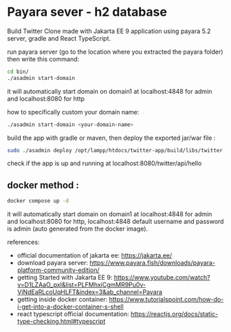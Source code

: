 # Payara sever - h2 database
Build Twitter Clone made with Jakarta EE 9 application using payara 5.2 server, gradle and React TypeScript.

run payara server (go to the location where you extracted the payara folder) then write this command:
```bash
cd bin/
./asadmin start-domain
```
it will automatically start domain on domain1 at localhost:4848 for admin and localhost:8080 for http

how to specifically custom your domain name:
```bash
./asadmin start-domain <your-domain-name>
```

build the app with gradle or maven, then deploy the exported jar/war file :
```bash
sudo ./asadmin deploy /opt/lampp/htdocs/twitter-app/build/libs/twitter.war
```

check if the app is up and running at localhost:8080/twitter/api/hello

## docker method :
```bash
docker compose up -d
```
it will automatically start domain on domain1 at localhost:4848 for admin and
localhost:8080 for http, localhost:4848 default username and password is admin
(auto generated from the docker image).



references:
- official documentation of jakarta ee: https://jakarta.ee/
- download payara server: https://www.payara.fish/downloads/payara-platform-community-edition/
- getting Started with Jakarta EE 9: https://www.youtube.com/watch?v=D1LZAaO_pxI&list=PLFMhxiCgmMR9Pu0v-VjNdEaRLcoUqHLFT&index=3&ab_channel=Payara
- getting inside docker container: https://www.tutorialspoint.com/how-do-i-get-into-a-docker-container-s-shell
- react typescript official documentation: https://reactjs.org/docs/static-type-checking.html#typescript
